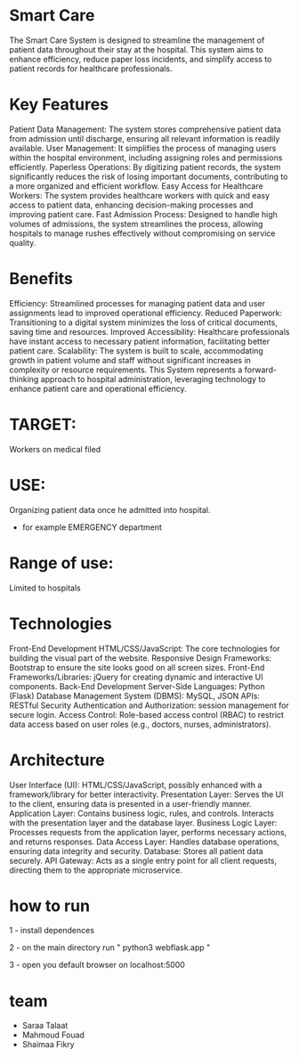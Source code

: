 # <h>Smart Care</h>


The Smart Care  System is designed to streamline the management of patient data throughout their stay at the hospital. This system aims to enhance efficiency, reduce paper loss incidents, and simplify access to patient records for healthcare professionals.

# Key Features

Patient Data Management: The system stores comprehensive patient data from admission until discharge, ensuring all relevant information is readily available.
User Management: It simplifies the process of managing users within the hospital environment, including assigning roles and permissions efficiently.
Paperless Operations: By digitizing patient records, the system significantly reduces the risk of losing important documents, contributing to a more organized and efficient workflow.
Easy Access for Healthcare Workers: The system provides healthcare workers with quick and easy access to patient data, enhancing decision-making processes and improving patient care.
Fast Admission Process: Designed to handle high volumes of admissions, the system streamlines the process, allowing hospitals to manage rushes effectively without compromising on service quality.

# Benefits

Efficiency: Streamlined processes for managing patient data and user assignments lead to improved operational efficiency.
Reduced Paperwork: Transitioning to a digital system minimizes the loss of critical documents, saving time and resources.
Improved Accessibility: Healthcare professionals have instant access to necessary patient information, facilitating better patient care.
Scalability: The system is built to scale, accommodating growth in patient volume and staff without significant increases in complexity or resource requirements.
This System represents a forward-thinking approach to hospital administration, leveraging technology to enhance patient care and operational efficiency.


# TARGET:
Workers on medical filed
# USE:
Organizing patient data once he admitted into hospital.
-  for example EMERGENCY department
# Range of use:
Limited to hospitals


# Technologies

Front-End Development
HTML/CSS/JavaScript: The core technologies for building the visual part of the website.
Responsive Design Frameworks: Bootstrap to ensure the site looks good on all screen sizes.
Front-End Frameworks/Libraries: jQuery for creating dynamic and interactive UI components.
Back-End Development
Server-Side Languages: Python (Flask)
Database Management System (DBMS): MySQL, JSON
APIs: RESTful 
Security
Authentication and Authorization: session management for secure login.
Access Control: Role-based access control (RBAC) to restrict data access based on user roles (e.g., doctors, nurses, administrators).


# Architecture

User Interface (UI): HTML/CSS/JavaScript, possibly enhanced with a framework/library for better interactivity.
Presentation Layer: Serves the UI to the client, ensuring data is presented in a user-friendly manner.
Application Layer: Contains business logic, rules, and controls. Interacts with the presentation layer and the database layer.
Business Logic Layer: Processes requests from the application layer, performs necessary actions, and returns responses.
Data Access Layer: Handles database operations, ensuring data integrity and security.
Database: Stores all patient data securely.
API Gateway: Acts as a single entry point for all client requests, directing them to the appropriate microservice.


# how to run
1 - install dependences 

2 - on the main directory run  " python3 webflask.app "

3 - open you default browser on localhost:5000

# team

* Saraa Talaat
* Mahmoud Fouad
* Shaimaa Fikry
